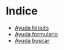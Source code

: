 <!doctype html>
<html lang="en">
<head>
  <meta charset="utf-8">
  <title>AYUDA</title>
  <base href="/">

  <meta name="viewport" content="width=device-width, initial-scale=1">
  <link rel="icon" type="image/x-icon" href="favicon.ico">
</head>
<body>
  <h1>Indice</h1>
  <ul>
      <li>
         <a href="listado.html">Ayuda listado</a> 
      </li>
      <li>
        <a href="formulario.html">Ayuda formulario</a> 
      </li>
      <li>
        <a href="buscar.html">Ayuda buscar</a> 
      </li>
  </ul>
</body>
</html>
